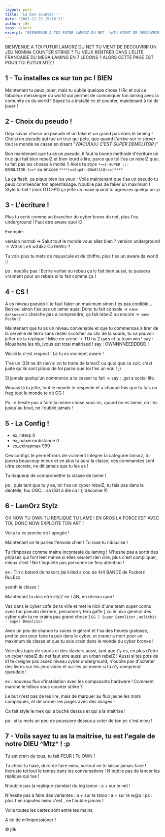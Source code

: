 ```yaml
---
layout: post
title: 'Le bon counter !'
date: '2003-12-29 15:10:21'
author: j0k
tags: divers
excerpt: "BIENVENUE A TOI FUTUR LAMORZ DU NET  \nTU VIENT DE DECOUVRIR UN JEU NOMMé COUNTER STRIKE ?  \nTU VEUX RENTRER DANS L'ELITE FRANCAISE DU MEGA LAMING EN 7 LECONS ?  \nALORS CETTE PAGE EST POUR TOI FUTUR MTZ !"
---
```


BIENVENUE A TOI FUTUR LAMORZ DU NET TU VIENT DE DECOUVRIR UN JEU NOMMé COUNTER STRIKE ? TU VEUX RENTRER DANS L'ELITE FRANCAISE DU MEGA LAMING EN 7 LECONS ? ALORS CETTE PAGE EST POUR TOI FUTUR MTZ !

##  **1 -** Tu installes cs sur ton pc ! BIEN

Maintenant tu peux jouer, mais tu oublie quelque chose ! IRc et oui ce fabuleux messenger du world qui permet de comuniquer ton laming avec la comunity cs du world ! Sayez tu a installé irc et counter, maintenant à toi de jouer !

##  **2 -** Choix du pseudo !

Deja savoir choisir un pseudo et un fake et un grand pas dans le laming ! Choisi un pseudo qui tue un truc qui pete, que quand t'arrive sur le server tout le monde se casse en disant  "*WAOUUUU C'EST SUPER DEMOLITOR !*"

Bon maintenant que tu as un pseudo, il faut la bonne methode d'écriture un truc qui fait bien rebelZ et bien lourd à lire, parce que toi t'es un rebelZ quoi, tu fait pas les choses à moitié !! Alors ta style `*==[-SUPER ::: DEMOLITOR-]==*` ou encore `****(==5up3r-D3m0l1t0r==)****`

La ça flash, ça pique bien les yeux ! Voila maintenant que t'as un pseudo tu peux commencer ton aprentissage. Noublie pas de faker un maximum ! Style tu fait ! /nick DTC-PD ça jette un maxe quand tu agresses quelqu'un :p

##  **3 -** L'écriture !

Plus tu ecris comme un brancher du cyber bronx du net, plus t'es underground ! Faut etre aware quoi :D

 Exemple:

version normal -> Salut tout le monde vous allez bien ?
version underground -> W3sh LeS w34kz Ca ReWlz ?

 Tu vois plus tu mets de majuscule et de chiffre, plus t'es un aware da world :)

ps : noublie pas ! Ecrire verlan ou rebeu ça le fait bien aussi,  tu passera vraiment pour un rebelz si tu fait comme ça !

##  **4 -** CS !

A cs niveau pseudo il te faut faker un maximum sinon t'es pas credible... Ben oui sinon t'es pas un lamer aussi  Donc tu fait console -> `name da*suxxorz`  cherche pas a comprendre, ça fait rebelZ  ou encore -> `name FocKorZ`

Maintenant que tu as un niveau convenable et que tu commences à tirer de la cervelle de terro sans rester scotcher au clic de la souris, tu va pouvoir
jetter de la replique !
Mise en scene -> TU hs 2 gars et ta team win !
say : Mouahaha les nb, jvous est total maitrised !
say : OWNNNNEEDDDDD !

Waiiiii la c'est respect ! Là tu es vraiment aware !

T'es un l33t ne dit rien si on te traite de lamerZ ou quoi que ce soit, c'est juste qu'ils sont jaloux de toi parce que toi t'es un vrai ! ;)

Si jamais quelqu'un commence a te casser tu fait -> say : .get a social life.

Wouais là tu jette, tout le monde te respecte et a chaque fois que tu fais un frag tout le monde te dit GG !

Ps : n'hesite pas a faire la meme chose sous irc, quand on es lamer, on l'es jusqu'au bout, ne l'oublie jamais !

##  **5 -** La Config !

  - ex_interp 0
  - ex_maxerrordistance 0
  - ex_extrapmax 999

Ces configs te permettrons de vraiment integrer la categorie lamorz, tu jouera beaucoup mieux et en plus tu aura la classe, ces commandes sont ultra secrete, ne dit jamais que tu les as !

Tu risquerai de compromettre ta classe de lamer !

ps : puis tant que tu y es, toi t'es un cyber rebelZ, tu fais pas dans la dentelle, fou OGC... sa l33t a die ca ! (j'déconne !!)

##  **6 -** LamOrz Stylz

OK NOW TU OWN
TU REPLIQUE  TU LAME !  EN GROS LA FORCE EST AVEC TOI, DONC NOW EXPLOITE TON ART !

Voila tu es proche de l'apogée !

Maintenant on te parles t'envoie chier ! Tu roxe tu ridiculise !

Tu t'imposes comme maitre incontesté du laming !  N'hesite pas a sortir des phrases qui font leet même si elles veulent rien dire,  plus c'est compliquer, mieux c'est ! Ne t'inquiete pas personne ne fera attention !

ex : Tin c batard de haxorz jlai killed a cou de 4/4 BANDE de Fockorz RuLEzz

yeahh la classe !

Maintenant tu dois etre stylZ en LAN, en réseau quoi !

Vas dans le cyber cafe de ta ville et met le nick d'une team super connu avec ton pseudo derriere, personne y fera gaffe [ vu le nivo general des cyber cafe tu ne crains pas grand chose ] `GG | Super Demolitor` ; `eolithic - Super Demolitor`

Avec un peu de chance tu suces le gérant et t'as des heures gratosse,  profite zen pour faire ta pub dans le cyber, et craner a mort pour un maximum de classe et que tu sois crain dans le monde du cyber bronxe !

Vole des tapis de souris et des claviers aussi, tant que t'y es, en plus d'etre un cyber rebelZ du net faut etre aussi un urban rebelZ !  Aussi si tes pots de irl te creigne pas assez niveau cyber underground, n'oublie pas d'acheter des livres sur les jeux video et sur les pc meme si tu n'y comprend queudale !

ex : nouveau flux d'instalation avec les composants hardware !  Comment marche le hitbox sous counter strike ?

Le but n'est pas de les lire, mais de marquer au fluo jaune les mots compliqués, et de corner les pages avec des images !

Ca fait style le mek qui a buché dessus et qui a la maitrise !

ps : si tu mets un peu de poussiere dessus a coter de ton pc c'est mieu !

##  **7 -** Voila sayez tu as la maitrise, tu est l'egale de notre DIEU ^Mtz^ ! :p

Tu est crain de tous, tu fait PEUR ! Tu OWN !

Tu cheat tu haxe, dure de faire mieu, surtout ne te laisse jamais faire ! Incruste toi tout le temps dans les conversations ! N'oublie pas de lancer les replique qui tue !

N'oublie pas la replique standart du big lamor : a + sur le net !

N'hesite pas a faire des variantes : a + sur le tatoo ! a + sur le w@p ! ps : plus t'en rajoutes mieu c'est , ne l'oublie jamais !

Voila toutes les cartes sont entre tes mains,

A toi de m'impressioner !

© j0k

